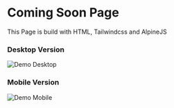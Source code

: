 
# Coming Soon Page

This Page is build with HTML, Tailwindcss and AlpineJS

<p align="center">
  <h3>Desktop Version</h3>
  <img src="https://i.ibb.co/qCmvPwV/Coming-Soon-Desktop.png" alt="Demo Desktop">
</p>
<p align="center">
  <h3>Mobile Version</h3>
  <img src="https://i.ibb.co/9gnhM3z/Coming-Soon-Mobile.png" alt="Demo Mobile">
</p>
